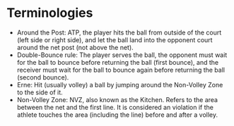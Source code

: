 # Terminologies

* Around the Post: ATP, the player hits the ball from outside of the court (left side or right side), and let the ball land into the opponent court around the net post (not above the net).
* Double-Bounce rule: The player serves the ball, the opponent must wait for the ball to bounce before returning the ball (first bounce), and the receiver must wait for the ball to bounce again before returning the ball (second bounce).
* Erne: Hit (usually volley) a ball by jumping around the Non-Volley Zone to the side of it.
* Non-Volley Zone: NVZ, also known as the Kitchen. Refers to the area between the net and the first line. It is considered an violation if the athlete touches the area (including the line) before and after a volley.